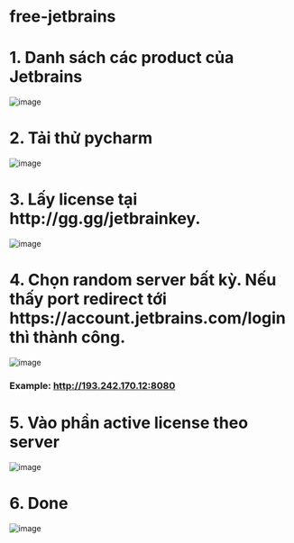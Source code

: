 # free-jetbrains

<h1> 1. Danh sách các product của Jetbrains </h1 >

![image](https://user-images.githubusercontent.com/19407692/201823264-e0fe5b1c-121b-4ef6-94f9-e1dc5b2264ce.png)


<h1> 2. Tải thử pycharm </h1>

![image](https://user-images.githubusercontent.com/19407692/201822326-aa4928eb-d03d-41a2-a85c-bb20c85dffb6.png)


<h1> 3. Lấy license tại http://gg.gg/jetbrainkey. </h1>


![image](https://user-images.githubusercontent.com/19407692/201822722-a33175a7-7b43-4be0-bff4-76b046b418ef.png)

<h1> 4. Chọn random server bất kỳ. Nếu thấy port redirect tới https://account.jetbrains.com/login thì thành công. </h1>

![image](https://user-images.githubusercontent.com/19407692/201823863-c92aae62-0fbd-4d21-9744-40f640cb9629.png)

###  Example: http://193.242.170.12:8080

<h1> 5. Vào phần active license theo server </h1>

![image](https://user-images.githubusercontent.com/19407692/201822580-5d121487-2832-497f-a62a-8c01117d38cd.png)

<h1>6. Done </h1>

![image](https://user-images.githubusercontent.com/19407692/201822997-1fb0011f-7df2-420f-bb0b-58cb98aa3cb1.png)

